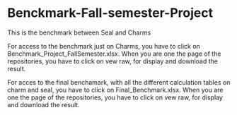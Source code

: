 # Benckmark-Fall-semester-Project
This is the benchmark between Seal and Charms

For access to the benchmark just on Charms, you have to click on Benchmark_Project_FallSemester.xlsx.
When you are one the page of the repositories, you have to click on vew raw, for display and download the result.

For acces to the final benchamark, with all the different calculation tables on charm and seal, you have to click on Final_Benchmark.xlsx.
When you are one the page of the repositories, you have to click on vew raw, for display and download the result.
